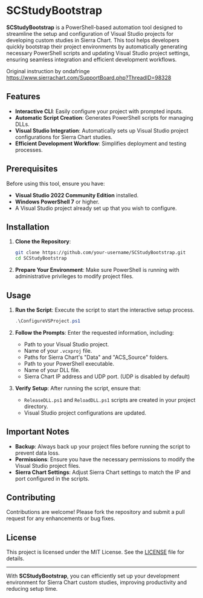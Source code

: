 # SCStudyBootstrap

**SCStudyBootstrap** is a PowerShell-based automation tool designed to streamline the setup and configuration of Visual Studio projects for developing custom studies in Sierra Chart. This tool helps developers quickly bootstrap their project environments by automatically generating necessary PowerShell scripts and updating Visual Studio project settings, ensuring seamless integration and efficient development workflows.

Original instruction by ondafringe https://www.sierrachart.com/SupportBoard.php?ThreadID=98328

## Features

- **Interactive CLI**: Easily configure your project with prompted inputs.
- **Automatic Script Creation**: Generates PowerShell scripts for managing DLLs.
- **Visual Studio Integration**: Automatically sets up Visual Studio project configurations for Sierra Chart studies.
- **Efficient Development Workflow**: Simplifies deployment and testing processes.

## Prerequisites

Before using this tool, ensure you have:

- **Visual Studio 2022 Community Edition** installed.
- **Windows PowerShell 7** or higher.
- A Visual Studio project already set up that you wish to configure.

## Installation

1. **Clone the Repository**:
   ```bash
   git clone https://github.com/your-username/SCStudyBootstrap.git
   cd SCStudyBootstrap
   ```

2. **Prepare Your Environment**: Make sure PowerShell is running with administrative privileges to modify project files.

## Usage

1. **Run the Script**: Execute the script to start the interactive setup process.

   ```powershell
   .\ConfigureVSProject.ps1
   ```

2. **Follow the Prompts**: Enter the requested information, including:
   - Path to your Visual Studio project.
   - Name of your `.vcxproj` file.
   - Paths for Sierra Chart's "Data" and "ACS_Source" folders.
   - Path to your PowerShell executable.
   - Name of your DLL file.
   - Sierra Chart IP address and UDP port. (UDP is disabled by default)

3. **Verify Setup**: After running the script, ensure that:
   - `ReleaseDLL.ps1` and `ReloadDLL.ps1` scripts are created in your project directory.
   - Visual Studio project configurations are updated.

## Important Notes

- **Backup**: Always back up your project files before running the script to prevent data loss.
- **Permissions**: Ensure you have the necessary permissions to modify the Visual Studio project files.
- **Sierra Chart Settings**: Adjust Sierra Chart settings to match the IP and port configured in the scripts.

## Contributing

Contributions are welcome! Please fork the repository and submit a pull request for any enhancements or bug fixes.

## License

This project is licensed under the MIT License. See the [LICENSE](LICENSE) file for details.

---

With **SCStudyBootstrap**, you can efficiently set up your development environment for Sierra Chart custom studies, improving productivity and reducing setup time.
